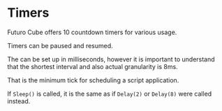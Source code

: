# Timers

Futuro Cube offers 10 countdown timers for various usage.

Timers can be paused and resumed.

The can be set up in milliseconds, however it is important to understand that the shortest interval and also actual granularity is 8ms.

That is the minimum tick for scheduling a script application.

If `Sleep()` is called, it is the same as if `Delay(2)` or `Delay(8)` were called instead.